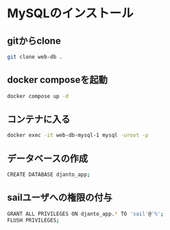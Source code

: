 # MySQLのインストール

## gitからclone

```bash
git clone web-db .
```

## docker composeを起動

```bash
docker compose up -d
```

## コンテナに入る

```bash
docker exec -it web-db-mysql-1 mysql -uroot -p
```

## データベースの作成

```bash
CREATE DATABASE djanto_app;
```

## sailユーザへの権限の付与

```bash
GRANT ALL PRIVILEGES ON djanto_app.* TO 'sail'@'%';
FLUSH PRIVILEGES;
```
